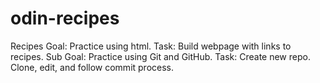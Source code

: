 # odin-recipes
Recipes
Goal: Practice using html. 
Task: Build webpage with links to recipes.
Sub Goal: Practice using Git and GitHub.
Task: Create new repo. Clone, edit, and follow commit process.
